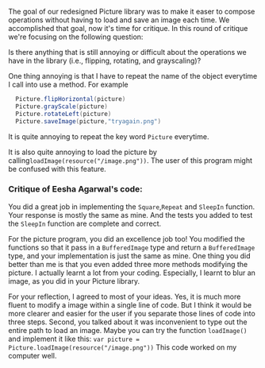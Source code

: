 The goal of our redesigned Picture library was to make it easer to compose
operations without having to load and save an image each time. We accomplished
that goal, now it's time for critique. In this round of critique we're focusing
on the following question:

Is there anything that is still annoying or difficult about the operations we
have in the library (i.e., flipping, rotating, and grayscaling)?

One thing annoying is that I have to repeat the name of the object everytime I call into use a method. For example
```scala
  Picture.flipHorizontal(picture)
  Picture.grayScale(picture)
  Picture.rotateLeft(picture)
  Picture.saveImage(picture,"tryagain.png")
  ```
  It is quite annoying to repeat the key word ```Picture``` everytime.
  
  It is also quite annoying to load the picture by calling```loadImage(resource("/image.png"))```. The user of this program might be confused with this feature.


### Critique of Eesha Agarwal's code:

You did a great job in implementing the ```Square```,```Repeat``` and ```SleepIn``` function. Your response is mostly the same as mine. And the tests you added to test the 
```SleepIn``` function are complete and correct. 

For the picture program, you did an excellence job too! You modified the functions so that it pass in a ```BufferedImage``` type and return a ```BufferedImage``` type, and your implementation is just the same as mine. One thing you did better than me is that you even added three more methods modifying the picture. I actually learnt a lot from your coding. Especially, I learnt to blur an image, as you did in your Picture library. 

For your reflection, I agreed to most of your ideas. Yes, it is much more fluent to modify a image within a single line of code. But I think it would be more clearer and easier for the user if you separate those lines of code into three steps. Second, you talked about it was inconvenient to type out the entire path to load an image. Maybe you can try the function ```loadImage()``` and implement it like this:
```var picture = Picture.loadImage(resource("/image.png"))```
This code worked on my computer well.


